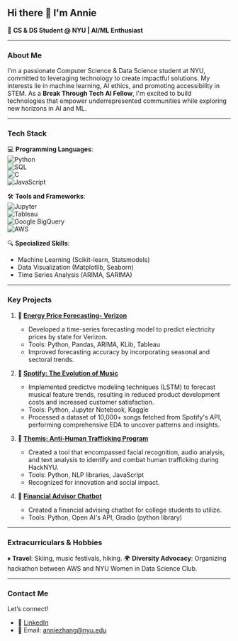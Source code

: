 ## Hi there 👋 I'm Annie
🌟 **CS & DS Student @ NYU | AI/ML Enthusiast**

---
### **About Me**
I'm a passionate Computer Science & Data Science student at NYU, committed to leveraging technology to create impactful solutions. My interests lie in machine learning, AI ethics, and promoting accessibility in STEM. As a **Break Through Tech AI Fellow**, I'm excited to build technologies that empower underrepresented communities while exploring new horizons in AI and ML.

---

### **Tech Stack**
💻 **Programming Languages**:  
![Python](https://img.shields.io/badge/Python-3776AB?style=for-the-badge&logo=python&logoColor=white)  
![SQL](https://img.shields.io/badge/SQL-336791?style=for-the-badge&logo=postgresql&logoColor=white)  
![C](https://img.shields.io/badge/C-A8B9CC?style=for-the-badge&logo=c&logoColor=white)  
![JavaScript](https://img.shields.io/badge/JavaScript-F7DF1E?style=for-the-badge&logo=javascript&logoColor=black)

🛠️ **Tools and Frameworks**:  
![Jupyter](https://img.shields.io/badge/Jupyter-F37626?style=for-the-badge&logo=jupyter&logoColor=white)  
![Tableau](https://img.shields.io/badge/Tableau-E97627?style=for-the-badge&logo=tableau&logoColor=white)  
![Google BigQuery](https://img.shields.io/badge/Google_BigQuery-4285F4?style=for-the-badge&logo=google-cloud&logoColor=white)  
![AWS](https://img.shields.io/badge/AWS-232F3E?style=for-the-badge&logo=amazon-aws&logoColor=white)


🔍 **Specialized Skills**:  
- Machine Learning (Scikit-learn, Statsmodels)  
- Data Visualization (Matplotlib, Seaborn)  
- Time Series Analysis (ARIMA, SARIMA)

---
### **Key Projects**
1. **🔗 [Energy Price Forecasting- Verizon](https://github.com/pginjupalli/Verizon-BTTAI-ElectricityPriceForecasting)**
   - Developed a time-series forecasting model to predict electricity prices by state for       Verizon.  
   - Tools: Python, Pandas, ARIMA, KLib, Tableau  
   - Improved forecasting accuracy by incorporating seasonal and sectoral trends.

2.  **🔗 [Spotify: The Evolution of Music](https://github.com/anniezhang27/Spotify-The-Evolution-of-Music)**
     - Implemented predictve modeling techniques (LSTM) to forecast musical feature trends,       resulting in reduced product development costs and increased customer satisfaction. 
     - Tools: Python, Jupyter Notebook, Kaggle
     - Processed a dataset of 10,000+ songs fetched from Spotify's API, performing                comprehensive EDA to uncover patterns and insights.

3. **🔗 [Themis: Anti-Human Trafficking Program](https://github.com/clarkyang37th/HackNYU-Themis)**  
   - Created a tool that encompassed facial recognition, audio analysis, and text analysis      to identify and combat human trafficking during HackNYU.  
   - Tools: Python, NLP libraries, JavaScript
   - Recognized for innovation and social impact.

4. **🔗 [Financial Advisor Chatbot](https://github.com/anniezhang27/Financial-Advisor-Chatbot)**  
   - Created a financial advising chatbot for college students to utilize.
   - Tools: Python, Open AI's API, Gradio (python library)

---

### **Extracurriculars & Hobbies**
♦️ **Travel**: Skiing, music festivals, hiking.
🌍 **Diversity Advocacy**: Organizing hackathon between AWS and NYU Women in Data Science Club.

---

### **Contact Me**
Let’s connect!  
- 💼 [LinkedIn](https://www.linkedin.com/in/annie-zhang-433059210/)
- 📧 Email: anniezhang@nyu.edu
